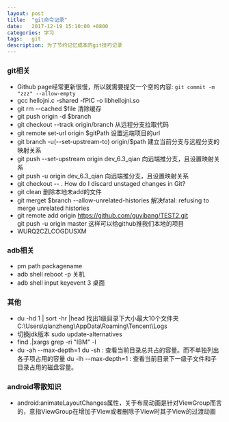 ```yaml
---
layout: post
title:  "git命令记录"
date:   2017-12-19 15:10:00 +0800
categories: 学习
tags:   git
description: 为了节约记忆成本的git技巧记录
---
```

### git相关
* Github page经常更新很慢，所以就需要提交一个空的内容: `git commit -m "zzz" --allow-empty`
* gcc hellojni.c -shared -fPIC -o libhellojni.so
* git rm --cached $file 清除缓存
* git push origin -d $branch
* git checkout --track origin/branch 从远程分支拉取代码
* git remote set-url origin $gitPath 设置远端项目的url
* git branch -u(--set-upstream-to) origin/$path 建立当前分支与远程分支的映射关系
* git push --set-upstream origin dev_6.3_qian 向远端推分支，且设置映射关系
* git push -u origin dev_6.3_qian 向远端推分支，且设置映射关系
* git checkout -- . How do I discard unstaged changes in Git?
* git clean  删除本地未add的文件
* git merget $branch --allow-unrelated-histories 解决fatal: refusing to merge unrelated histories
* git remote add origin https://github.com/guyibang/TEST2.git    
  git push -u origin master 这样可以给github推我们本地的项目
* WURQ2CZLCOGDUSXM

### adb相关
* pm path packagename
* adb shell reboot -p 关机
* adb shell input keyevent 3 桌面

### 其他
* du -hd 1 | sort -hr |head 找出1级目录下大小最大10个文件夹 C:\Users\qianzheng\AppData\Roaming\Tencent\Logs                      
* 切换jdk版本 sudo update-alternatives
* find .|xargs grep -ri "IBM" -l
* du -ah --max-depth=1
  du -sh : 查看当前目录总共占的容量。而不单独列出各子项占用的容量
  du -lh --max-depth=1 : 查看当前目录下一级子文件和子目录占用的磁盘容量。

### android零散知识
* android:animateLayoutChanges属性，关于布局动画是针对ViewGroup而言的，意指ViewGroup在增加子View或者删除子View时其子View的过渡动画

